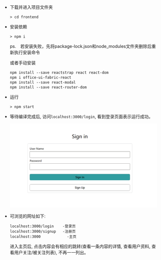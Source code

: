 * 下载并进入项目文件夹

    ```shell
    > cd frontend
    ```

*  安装依赖

    ```shell
    > npm i
    ```
    ps.　若安装失败，先将package-lock.json和node_modules文件夹删除后重新执行安装命令

    或者手动安装
    ```
    npm install --save reactstrap react react-dom
    npm i office-ui-fabric-react
    npm install --save react-modal
    npm install --save react-router-dom
    ```

*  运行

    ```shell
    > npm start
    ```

* 等待编译完成后, 访问```localhost:3000/login```, 看到登录页面表示运行成功。

    ![1](img/1.png)

* 可浏览的网址如下:

    ```shell
    localhost:3000/login    -登录页
    localhost:3000/signup   -注册页
    localhost:3000		      -主页
    ```

     进入主页后, 点击内容会有相应的跳转(查看一条内容的详情, 查看用户资料, 查看用户关注/被关注列表), 不再一一列出。

